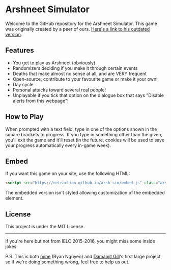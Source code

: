 # Arshneet Simulator

Welcome to the GitHub repository for the Arshneet Simulator. This game was originally created by a peer of ours. [Here's a link to his outdated version](https://4b4030124dae3ec07d9231fd34721a27e4e951d5.googledrive.com/host/0B8EmOAcQMuZbUnNmYTlBby1mOEU/).

## Features

- You get to play as Arshneet (obviously)
- Randomizers deciding if you make it through certain events
- Deaths that make almost no sense at all, and are VERY frequent
- Open-source; contribute to your favourite game or make it your own!
- Day cycle
- Personal attacks toward several real people!
- Unplayable if you tick that option on the dialogue box that says "Disable alerts from this webpage"!

## How to Play

When prompted with a text field, type in one of the options shown in the square brackets to progress. If you type in something other than the given, you'll exit the game and it'll reset (in the future, cookies will be used to save your progress automatically every in-game week).

## Embed

If you want this game on your site, use the following HTML:

```html
<script src="https://retraction.github.io/arsh-sim/embed.js" class="arshsim"></script>
```

The embedded version isn't styled allowing customization of the embedded element.

## License

This project is under the MIT License.

---

If you're here but not from IELC 2015-2016, you might miss some inside jokes.

P.S. This is both [mine](https://github.com/Loquacious) (Ryan Nguyen) and [Damanjit Gill](https://www.github.com/Bergenfrundt)'s first large project so if we're doing something wrong, feel free to help us out.
